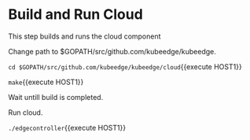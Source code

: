 # Build and Run Cloud 

This step builds and runs the cloud component

Change path to $GOPATH/src/github.com/kubeedge/kubeedge.

`cd $GOPATH/src/github.com/kubeedge/kubeedge/cloud`{{execute HOST1}}

`make`{{execute HOST1}}

Wait untill build is completed.

Run cloud.

`./edgecontroller`{{execute HOST1}}
